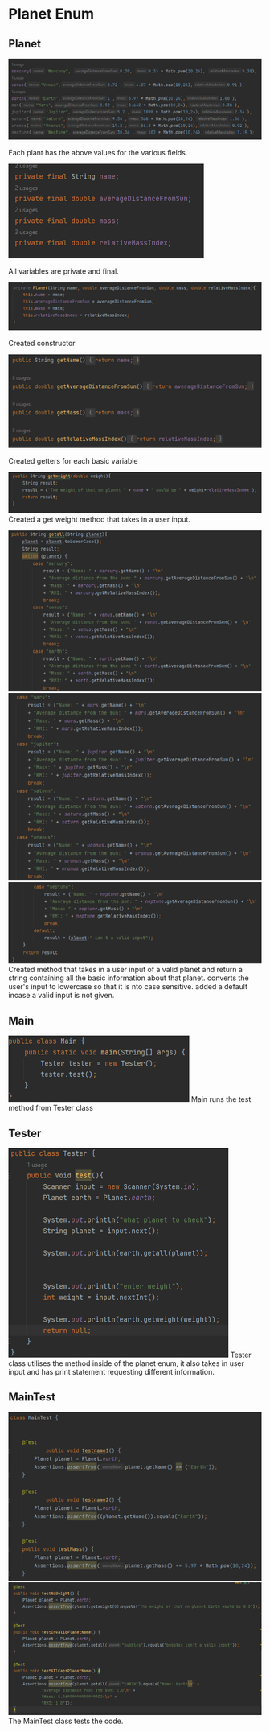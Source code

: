 # Planet Enum
## Planet
![img.png](img.png)

Each plant has the above values for the various fields.

![img_1.png](img_1.png)

All variables are private and final.

![img_2.png](img_2.png)

Created constructor

![img_5.png](img_5.png)

Created getters for each basic variable

![img_6.png](img_6.png)
Created a get weight method that takes in a user input.

![img_7.png](img_7.png)
![img_8.png](img_8.png)
![img_9.png](img_9.png)
Created method that takes in a user input of a valid planet and return a string containing all the basic information about that planet.
converts the user's input to lowercase so that it is nto case sensitive.
added a default incase a valid input is not given.

## Main

![img_11.png](img_11.png)
Main runs the test method from Tester class

## Tester
![img_12.png](img_12.png)
Tester class utilises the method inside of the planet enum, it also takes in user input and has print statement requesting different information.

## MainTest
![img_13.png](img_13.png)
![img_14.png](img_14.png)
The MainTest class tests the code.